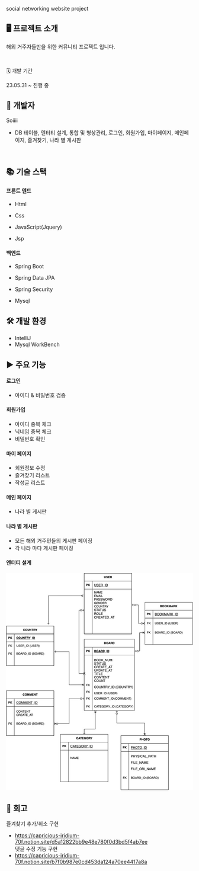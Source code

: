 social networking website project

## 🖥 프로젝트 소개
해외 거주자들만을 위한 커뮤니티 프로젝트 입니다.

<br/>

🗓 개발 기간

23.05.31 ~ 진행 중

## 👩 개발자

Soiiii
+ DB 테이블, 엔터티 설계, 통합 및 형상관리, 로그인, 회원가입, 마이페이지, 메인페이지, 즐겨찾기, 나라 별 게시판

<br/>

## 📚 기술 스택

#### 프론트 엔드
+ Html

+ Css

+ JavaScript(Jquery)

+ Jsp

#### 백엔드
+ Spring Boot

+ Spring Data JPA

+ Spring Security

+ Mysql 

## 🛠 개발 환경

+ IntelliJ
+ Mysql WorkBench

## ▶ 주요 기능


#### 로그인
- 아이디 & 비밀번호 검증

#### 회원가입
- 아이디 중복 체크
- 닉네임 중복 체크
- 비밀번호 확인

#### 마이 페이지
- 회원정보 수정
- 즐겨찾기 리스트
- 작성글 리스트

#### 메인 페이지
- 나라 별 게시판 

#### 나라 별 게시판
- 모든 해외 거주민들의 게시판 페이징
- 각 나라 마다 게시판 페이징
  
#### 엔터티 설계
![entity.jpeg](entity.jpeg)

## 📝 회고

 즐겨찾기 추가/취소 구현
+ https://capricious-iridium-70f.notion.site/d5a12822bb9e48e780f0d3bd5f4ab7ee
  <br>
 댓글 수정 기능 구현
+ https://capricious-iridium-70f.notion.site/b7f0b987e0cd453da124a70ee4417a8a
